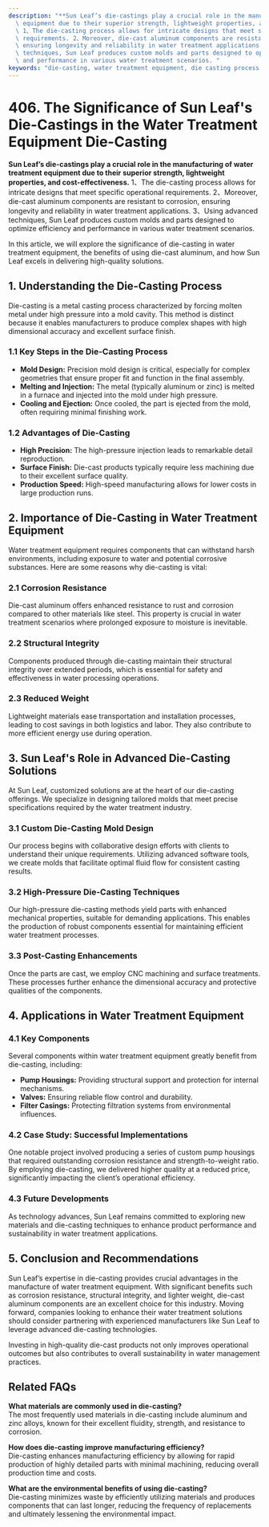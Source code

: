 ```yaml
---
description: "**Sun Leaf’s die-castings play a crucial role in the manufacturing of water treatment\
  \ equipment due to their superior strength, lightweight properties, and cost-effectiveness.**\
  \ 1、The die-casting process allows for intricate designs that meet specific operational\
  \ requirements. 2、Moreover, die-cast aluminum components are resistant to corrosion,\
  \ ensuring longevity and reliability in water treatment applications. 3、Using advanced\
  \ techniques, Sun Leaf produces custom molds and parts designed to optimize efficiency\
  \ and performance in various water treatment scenarios. "
keywords: "die-casting, water treatment equipment, die casting process, die-cast aluminum"
---
```

# 406. The Significance of Sun Leaf's Die-Castings in the Water Treatment Equipment Die-Casting

**Sun Leaf’s die-castings play a crucial role in the manufacturing of water treatment equipment due to their superior strength, lightweight properties, and cost-effectiveness.** 1、The die-casting process allows for intricate designs that meet specific operational requirements. 2、Moreover, die-cast aluminum components are resistant to corrosion, ensuring longevity and reliability in water treatment applications. 3、Using advanced techniques, Sun Leaf produces custom molds and parts designed to optimize efficiency and performance in various water treatment scenarios. 

In this article, we will explore the significance of die-casting in water treatment equipment, the benefits of using die-cast aluminum, and how Sun Leaf excels in delivering high-quality solutions.

## **1. Understanding the Die-Casting Process**

Die-casting is a metal casting process characterized by forcing molten metal under high pressure into a mold cavity. This method is distinct because it enables manufacturers to produce complex shapes with high dimensional accuracy and excellent surface finish.

### **1.1 Key Steps in the Die-Casting Process**

- **Mold Design:** Precision mold design is critical, especially for complex geometries that ensure proper fit and function in the final assembly.
- **Melting and Injection:** The metal (typically aluminum or zinc) is melted in a furnace and injected into the mold under high pressure.
- **Cooling and Ejection:** Once cooled, the part is ejected from the mold, often requiring minimal finishing work.

### **1.2 Advantages of Die-Casting**

- **High Precision:** The high-pressure injection leads to remarkable detail reproduction.
- **Surface Finish:** Die-cast products typically require less machining due to their excellent surface quality.
- **Production Speed:** High-speed manufacturing allows for lower costs in large production runs.

## **2. Importance of Die-Casting in Water Treatment Equipment**

Water treatment equipment requires components that can withstand harsh environments, including exposure to water and potential corrosive substances. Here are some reasons why die-casting is vital:

### **2.1 Corrosion Resistance**

Die-cast aluminum offers enhanced resistance to rust and corrosion compared to other materials like steel. This property is crucial in water treatment scenarios where prolonged exposure to moisture is inevitable.

### **2.2 Structural Integrity**

Components produced through die-casting maintain their structural integrity over extended periods, which is essential for safety and effectiveness in water processing operations.

### **2.3 Reduced Weight**

Lightweight materials ease transportation and installation processes, leading to cost savings in both logistics and labor. They also contribute to more efficient energy use during operation.

## **3. Sun Leaf's Role in Advanced Die-Casting Solutions**

At Sun Leaf, customized solutions are at the heart of our die-casting offerings. We specialize in designing tailored molds that meet precise specifications required by the water treatment industry.

### **3.1 Custom Die-Casting Mold Design**

Our process begins with collaborative design efforts with clients to understand their unique requirements. Utilizing advanced software tools, we create molds that facilitate optimal fluid flow for consistent casting results.

### **3.2 High-Pressure Die-Casting Techniques**

Our high-pressure die-casting methods yield parts with enhanced mechanical properties, suitable for demanding applications. This enables the production of robust components essential for maintaining efficient water treatment processes.

### **3.3 Post-Casting Enhancements**

Once the parts are cast, we employ CNC machining and surface treatments. These processes further enhance the dimensional accuracy and protective qualities of the components.

## **4. Applications in Water Treatment Equipment**

### **4.1 Key Components**

Several components within water treatment equipment greatly benefit from die-casting, including:

- **Pump Housings:** Providing structural support and protection for internal mechanisms.
- **Valves:** Ensuring reliable flow control and durability.
- **Filter Casings:** Protecting filtration systems from environmental influences.

### **4.2 Case Study: Successful Implementations**

One notable project involved producing a series of custom pump housings that required outstanding corrosion resistance and strength-to-weight ratio. By employing die-casting, we delivered higher quality at a reduced price, significantly impacting the client’s operational efficiency.

### **4.3 Future Developments**

As technology advances, Sun Leaf remains committed to exploring new materials and die-casting techniques to enhance product performance and sustainability in water treatment applications.

## **5. Conclusion and Recommendations**

Sun Leaf’s expertise in die-casting provides crucial advantages in the manufacture of water treatment equipment. With significant benefits such as corrosion resistance, structural integrity, and lighter weight, die-cast aluminum components are an excellent choice for this industry. Moving forward, companies looking to enhance their water treatment solutions should consider partnering with experienced manufacturers like Sun Leaf to leverage advanced die-casting technologies.

Investing in high-quality die-cast products not only improves operational outcomes but also contributes to overall sustainability in water management practices.

## **Related FAQs**

**What materials are commonly used in die-casting?**  
The most frequently used materials in die-casting include aluminum and zinc alloys, known for their excellent fluidity, strength, and resistance to corrosion.

**How does die-casting improve manufacturing efficiency?**  
Die-casting enhances manufacturing efficiency by allowing for rapid production of highly detailed parts with minimal machining, reducing overall production time and costs.

**What are the environmental benefits of using die-casting?**  
Die-casting minimizes waste by efficiently utilizing materials and produces components that can last longer, reducing the frequency of replacements and ultimately lessening the environmental impact.
